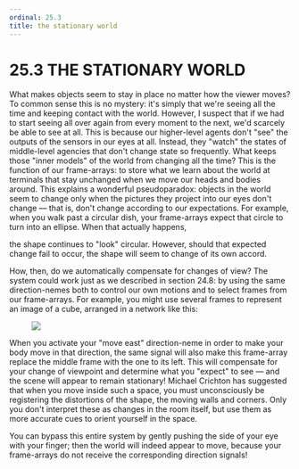 ```yaml
---
ordinal: 25.3
title: the stationary world
---
```


# 25.3 THE STATIONARY WORLD

What makes objects seem to stay in place no matter how the viewer moves? To common sense this is no mystery: it's simply that we're seeing all the time and keeping contact with the world. However, I suspect that if we had to start seeing all over again from every moment to the next, we'd scarcely be able to see at all. This is because our higher-level agents don't "see" the outputs of the sensors in our eyes at all. Instead, they "watch" the states of middle-level agencies that don't change state so frequently. What keeps those "inner models" of the world from changing all the time? This is the function of our frame-arrays: to store what we learn about the world at terminals that stay unchanged when we move our heads and bodies around. This explains a wonderful pseudoparadox: objects in the world seem to change only when the pictures they project into our eyes don't change &mdash; that is, don't change according to our expectations. For example, when you walk past a circular dish, your frame-arrays expect that circle to turn into an ellipse. When that actually happens,

the shape continues to "look" circular. However, should that expected change fail to occur, the shape will seem to change of its own accord.

How, then, do we automatically compensate for changes of view? The system could work just as we described in section 24.8: by using the same direction-nemes both to control our own motions and to select frames from our frame-arrays. For example, you might use several frames to represent an image of a cube, arranged in a network like this:

<figure><img src="/images/ch25/25-5.png"></img></figure>
When you activate your "move east" direction-neme in order to make your body move in that direction, the same signal will also make this frame-array replace the middle frame with the one to its left. This will compensate for your change of viewpoint and determine what you "expect" to see &mdash; and the scene will appear to remain stationary! Michael Crichton has suggested that when you move inside such a space, you must unconsciously be registering the distortions of the shape, the moving walls and corners. Only you don't interpret these as changes in the room itself, but use them as more accurate cues to orient yourself in the space.

You can bypass this entire system by gently pushing the side of your eye with your finger; then the world will indeed appear to move, because your frame-arrays do not receive the corresponding direction signals!
